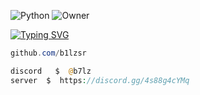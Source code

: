 
![Python](https://img.shields.io/badge/-Python-3776AB?style=for-the-badge&logo=python&logoColor=white)
![Owner](https://img.shields.io/badge/-Owner-blue?style=for-the-badge)

[![Typing SVG](https://readme-typing-svg.herokuapp.com?font=Silkscreen&duration=8000&pause=&color=F7F7F7&random=true&width=435&lines=src+%7C+)](https://git.io/typing-svg)

```powershell
github.com/b1lzsr
```
```php
discord   $  @b7lz
server  $  https://discord.gg/4s88g4cYMq
```
## 
&zwnj;
&zwnj;

<div align="center">
</div>

